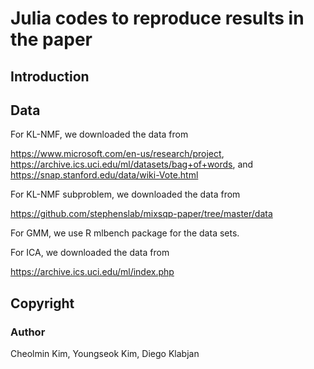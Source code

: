 # Julia codes to reproduce results in the paper

## Introduction


## Data

For KL-NMF, we downloaded the data from

https://www.microsoft.com/en-us/research/project,
https://archive.ics.uci.edu/ml/datasets/bag+of+words,
and
https://snap.stanford.edu/data/wiki-Vote.html

For KL-NMF subproblem, we downloaded the data from

https://github.com/stephenslab/mixsqp-paper/tree/master/data

For GMM, we use R mlbench package for the data sets.

For ICA, we downloaded the data from

https://archive.ics.uci.edu/ml/index.php

## Copyright

### Author

Cheolmin Kim, Youngseok Kim, Diego Klabjan